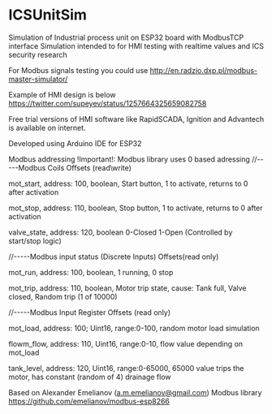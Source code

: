 # ICSUnitSim
Simulation of Industrial process unit on ESP32 board with ModbusTCP interface
Simulation intended to for HMI testing with realtime values and ICS security research

For Modbus signals testing you could use http://en.radzio.dxp.pl/modbus-master-simulator/ 

Example of HMI design is below
https://twitter.com/supeyev/status/1257664325659082758

Free trial versions of HMI software like RapidSCADA, Ignition and Advantech is available on internet.

Developed using Arduino IDE for ESP32

Modbus addressing
!Important!: Modbus library uses 0 based adressing
//-----Modbus Coils Offsets (read\write)

mot_start, address: 100, boolean, Start button, 1 to activate, returns to 0 after activation

mot_stop, address: 110, boolean, Stop button, 1 to activate, returns to 0 after activation

valve_state, address: 120, boolean 0-Closed 1-Open (Controlled by start/stop logic)

//-----Modbus input status (Discrete Inputs) Offsets(read only)

mot_run, address: 100, boolean, 1 running, 0 stop

mot_trip, address: 110, boolean, Motor trip state, cause: Tank full, Valve closed, Random trip (1 of 10000)


//-----Modbus Input Register Offsets (read only)

mot_load, address: 100; Uint16, range:0-100, random motor load simulation

flowm_flow, address: 110, Uint16, range:0-10, flow value depending on mot_load 

tank_level, address: 120, Uint16, range:0-65000, 65000 value trips the motor, has constant (random of 4) drainage flow

Based on Alexander Emelianov (a.m.emelianov@gmail.com) Modbus library
  https://github.com/emelianov/modbus-esp8266
